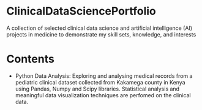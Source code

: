 # ClinicalDataSciencePortfolio
A collection of selected clinical data science and artificial intelligence (AI) projects in medicine to demonstrate my skill sets, knowledge, and interests

# Contents
* Python Data Analysis: Exploring and analysing medical records from a pediatric clinical dataset collected from Kakamega county in Kenya using Pandas, Numpy and Scipy libraries. 
Statistical analysis and meaningful data visualization techniques are perfomed on the clinical data.  
